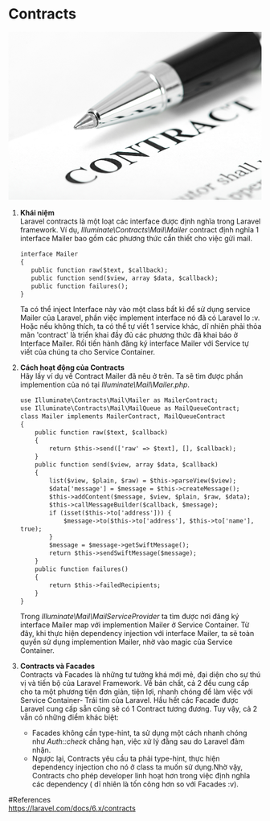 # Contracts

![](images/contracts.jpg)

1.	__Khái niệm__  
	Laravel contracts là một loạt các interface được định nghĩa trong Laravel framework. Ví dụ, *Illuminate\Contracts\Mail\Mailer* contract định nghĩa 1 interface Mailer bao gồm các phương thức cần thiết cho việc gửi mail.
	```
	interface Mailer
	{
       public function raw($text, $callback);
       public function send($view, array $data, $callback);
       public function failures();
    }
	```
	Ta có thể inject Interface này vào một class bất kì để sử dụng service Mailer của Laravel, phần việc implement interface nó đã có Laravel lo :v. Hoặc nếu không thích, ta có thể tự viết 1 service khác, dĩ nhiên phải thỏa mãn 'contract' là triển khai đầy đủ các phương thức đã khai báo ở Interface Mailer. Rồi tiến hành đăng ký interface Mailer với Service tự viết của chúng ta cho Service Container.
2. __Cách hoạt động của Contracts__   
	Hãy lấy ví dụ về Contract Mailer đã nêu ở trên. Ta sẽ tìm được phần implemention của nó tại *Illuminate\Mail\Mailer.php*. 
	```
	use Illuminate\Contracts\Mail\Mailer as MailerContract;
	use Illuminate\Contracts\Mail\MailQueue as MailQueueContract;
	class Mailer implements MailerContract, MailQueueContract
	{
		public function raw($text, $callback)
    	{
        	return $this->send(['raw' => $text], [], $callback);
    	}
    	public function send($view, array $data, $callback)
    	{
        	list($view, $plain, $raw) = $this->parseView($view);
        	$data['message'] = $message = $this->createMessage();
        	$this->addContent($message, $view, $plain, $raw, $data);
        	$this->callMessageBuilder($callback, $message);
        	if (isset($this->to['address'])) {
            	$message->to($this->to['address'], $this->to['name'], true);
            }
            $message = $message->getSwiftMessage();
            return $this->sendSwiftMessage($message);
    	}
    	public function failures()
    	{
        	return $this->failedRecipients;
    	}
	}
	```

	Trong *Illuminate\Mail\MailServiceProvider* ta tìm được nơi đăng ký interface Mailer map với implemention Mailer ở Service Container.
	Từ đây, khi thực hiện dependency injection với interface Mailer, ta sẽ toàn quyền sử dụng implemention Mailer, nhờ vào magic của Service Container.  

3.	__Contracts và Facades__  
	Contracts và Facades là những tư tưởng khá mới mẻ, đại diện cho sự thú vị và tiến bộ của Laravel Framework. Về bản chất, cả 2 đều cung cấp cho ta một phương tiện đơn giản, tiện lợi, nhanh chóng để làm việc với Service Container- Trái tim của Laravel. Hầu hết các Facade được Laravel cung cấp sẵn cũng sẽ có 1 Contract tương đương. Tuy vậy, cả 2 vẫn có những điểm khác biệt: 
	 - Facades không cần type-hint, ta sử dụng một cách nhanh chóng như *Auth::check* chẳng hạn, việc xử lý đằng sau do Laravel đảm nhận.
	 - Ngược lại, Contracts yêu cầu ta phải type-hint, thực hiện dependency injection cho nó ở class ta muốn sử dụng.Nhờ vậy, Contracts cho phép developer linh hoạt hơn trong việc định nghĩa các dependency ( dĩ nhiên là tốn công hơn so với Facades :v).

#References   
https://laravel.com/docs/6.x/contracts


 


